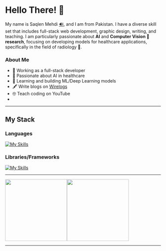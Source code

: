 # Hello There! 👋

My name is Saqlen Mehdi <a href="http://ipa-reader.xyz/?text=s%CA%8Cklen" title="tap to hear">🔊</a>, and I am from Pakistan. I have a diverse skill set that includes full-stack web development, graphic design, writing, and teaching. I am particularly passionate about **AI** and **Computer Vision 🤖 research**, focusing on developing models for healthcare applications, specifically in the field of radiology 🧬.


### About Me

 - ‍💼 Working as a full-stack developer
 - 🤖 Passionate about AI in healthcare
 - 🧠 Learning and building ML/Deep Learning models 
 - 🖋️ Write blogs on <a href="https://www.wirelogs.com">Wirelogs</a> 
 - 🤓 Teach coding on YouTube
 - 
<hr/>


## My Stack
### Languages

[![My Skills](https://skillicons.dev/icons?i=js,html,css,scss,typescript,nodejs,python,react,nextjs,flask,git)](https://skillicons.dev)
### Libraries/Frameworks
[![My Skills](https://skillicons.dev/icons?i=js,html,css,scss,typescript,nodejs,python,react,nextjs,flask,git)](https://skillicons.dev)


<hr/>
<div style="display:flex; gap:10">


<a href="https://github.com/mehdisaqlen">
  <img height=200 align="center" src="https://github-readme-stats.vercel.app/api?username=mehdisaqlen&show_icons=true&theme=tokyonight" />
</a>


<a href="https://github.com/mehdisaqlen">
  <img height=200 align="center" src="https://github-readme-stats.vercel.app/api/top-langs?username=mehdisaqlen&layout=compact&langs_count=8&card_width=320&theme=tokyonight" />
</a>



</div>
 <hr/>




